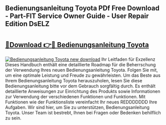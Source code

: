 ## Bedienungsanleitung Toyota PDf Free Download - Part-FlT Service Owner Guide - User Repair Edition DsELZ

# <h2><a href="http://df5a5je.blite.top/?on=Bedienungsanleitung+Toyota">🔗Download 👉🔴 Bedienungsanleitung Toyota</a></h2>

[![Bedienungsanleitung Toyota new download](https://i.imgur.com/lujVjoI.png)](http://df5a5je.blite.top/?on=Bedienungsanleitung+Toyota)
Ihr Leitfaden für Exzellenz Dieses Handbuch enthält eine detaillierte Roadmap für die Beherrschung der Verwendung Ihres neuen Bedienungsanleitung Toyota. Folgen Sie mit, um eine optimale Leistung und Freude zu gewährleisten. Um das Beste aus Ihrem Bedienungsanleitung Toyota herauszuholen, lesen Sie diese Bedienungsanleitung bitte vor dem Gebrauch sorgfältig durch. Es enthält detaillierte Anweisungen zur Einrichtung des Produkts sowie Informationen zur Verwendung der verschiedenen Funktionen und Funktionen. Mit Funktionen wie der Funktionsliste vereinfacht Ihr neues REDDDDDDD Ihre Aufgaben. Wir sind hier, um Sie zu unterstützen, Bedienungsanleitung Toyota. Unser Team ist bestrebt, Ihnen bei Fragen oder Bedenken behilflich zu sein.
